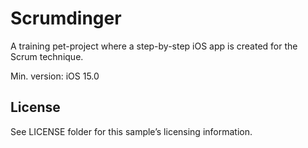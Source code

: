 
# Scrumdinger

A training pet-project where a step-by-step iOS app is created for the Scrum technique.

Min. version: iOS 15.0


## License

See LICENSE folder for this sample’s licensing information.
